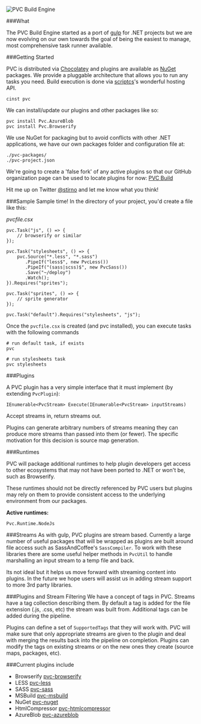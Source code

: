 ![PVC Build Engine](http://i.imgur.com/vyROdJJ.png)

###What 

The PVC Build Engine started as a port of [gulp](http://gulpjs.com) for .NET projects but we are now evolving on our own
towards the goal of being the easiest to manage, most comprehensive task runner available.

###Getting Started

PVC is distributed via [Chocolatey](http://chocolatey.org) and plugins are available as [NuGet](http://nuget.org) packages. We provide a pluggable architecture that
allows you to run any tasks you need. Build execution is done via [scriptcs](http://scriptcs.net)'s wonderful hosting API.

```
cinst pvc
```

We can install/update our plugins and other packages like so:

```
pvc install Pvc.AzureBlob
pvc install Pvc.Browserify
```

We use NuGet for packaging but to avoid conflicts with other .NET applications, we have our own packages folder and configuration file at:

```
./pvc-packages/
./pvc-project.json
```

We're going to create a 'false fork' of any active plugins so that our GitHub organization page can be used to locate plugins for now: [PVC Build](http://github.com/pvcbuild)

Hit me up on Twitter [@stirno](http://twitter.com/stirno) and let me know what you think!

###Sample
Sample time! In the directory of your project, you'd create a file like this:

*pvcfile.csx*
```
pvc.Task("js", () => {
    // browserify or similar
});

pvc.Task("stylesheets", () => {
    pvc.Source("*.less", "*.sass")
       .PipeIf("less$", new PvcLess())
       .PipeIf("(sass|scss)$", new PvcSass())
       .Save("~/deploy")
       .Watch();
}).Requires("sprites");

pvc.Task("sprites", () => {
    // sprite generator
});

pvc.Task("default").Requires("stylesheets", "js");
```

Once the `pvcfile.csx` is created (and pvc installed), you can execute tasks with the following commands
```
# run default task, if exists
pvc

# run stylesheets task
pvc stylesheets
```

###Plugins 

A PVC plugin has a very simple interface that it must implement (by extending `PvcPlugin`):

```
IEnumerable<PvcStream> Execute(IEnumerable<PvcStream> inputStreams)
```

Accept streams in, return streams out.

Plugins can generate arbitrary numbers of streams meaning they can produce more streams than passed into them (or fewer). The specific
motivation for this decision is source map generation.

###Runtimes

PVC will package additional runtimes to help plugin developers get access to other ecosystems that may not have been ported to .NET or won't be, such as Browserify.

These runtimes should not be directly referenced by PVC users but plugins may rely on them to provide consistent access to the underlying environment from our packages.

**Active runtimes:**
```
Pvc.Runtime.NodeJs
```

###Streams
As with gulp, PVC plugins are stream based. Currently a large number of useful packages that will be wrapped as plugins are built around file
access such as SassAndCoffee's `SassCompiler`. To work with these libraries there are some useful helper methods in `PvcUtil` to handle marshalling
an input stream to a temp file and back.

Its not ideal but it helps us move forward with streaming content into plugins. In the future we hope users will assist us in adding stream support to more 3rd party libraries.

###Plugins and Stream Filtering
We have a concept of tags in PVC. Streams have a tag collection describing them. By default a tag is added for the file extension (.js, .css, etc) the stream was built from. Additional tags can be added during the pipeline.

Plugins can define a set of `SupportedTags` that they will work with. PVC will make sure that only appropriate streams are given to the plugin and deal with merging the results back into the pipeline on completion. Plugins can modify the tags on existing streams or on the new ones they create (source maps, packages, etc).

###Current plugins include
- Browserify [pvc-browserify](https://github.com/pvcbuild/pvc-browserify)
- LESS [pvc-less](https://github.com/pvcbuild/pvc-less)
- SASS [pvc-sass](https://github.com/pvcbuild/pvc-sass)
- MSBuild [pvc-msbuild](https://github.com/pvcbuild/pvc-msbuild)
- NuGet [pvc-nuget](https://github.com/pvcbuild/pvc-nuget)
- HtmlCompressor [pvc-htmlcompressor](https://github.com/pauljz/pvc-htmlcompressor)
- AzureBlob [pvc-azureblob](https://github.com/pauljz/pvc-azureblob)
